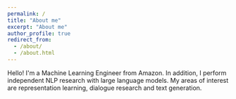 ```yaml
---
permalink: /
title: "About me"
excerpt: "About me"
author_profile: true
redirect_from: 
  - /about/
  - /about.html
---
```


Hello! I'm a Machine Learning Engineer from Amazon. In addition, I perform independent NLP research with large language models. My areas of interest are representation learning, dialogue research and text generation.
